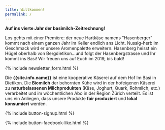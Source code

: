 ```yaml
---
title: Willkommen!
permalink: /
---
```


<div class="alert alert-success" role="alert" data-href="https://basimil.ch/genossenschaft/#abo-bestellen">
  <div style="font-weight:bold;">
   Auf ins vierte Jahr der basimilch-Zeitrechnung!
  </div>

Los gehts mit einer Première: der neue Hartkäse namens "Hasenberger" kommt nach einem ganzen Jahr im Keller endlich ans Licht. Nussig-herb im Geschmack wird er unsere Aromenpalette erweitern. Hasenberg heisst ein Hügel oberhalb von Bergdietikon...und folgt der Hasenbergstrasse und Ihr kommt ins Basi! Wir freuen uns auf Euch im 2019, bis bald!
  
   </div>  
   
{% include newsletter_form.html %}


Die **{{site.info.name}}** ist eine kooperative Käserei auf dem
Hof Im Basi in Dietikon. Die **Biomilch** der behornten Kühe wird in der
hofeigenen Käserei zu **naturbelassenen Milchprodukten** (Käse, Joghurt, Quark,
Rohmilch, etc.) verarbeitet und im wöchentlichen Abo in der Region
Zürich verteilt. Es ist uns ein Anliegen, dass unsere Produkte **fair produziert**
und **lokal konsumiert** werden.

{% include button-signup.html %}   

{% include button-facebook-like.html %}


